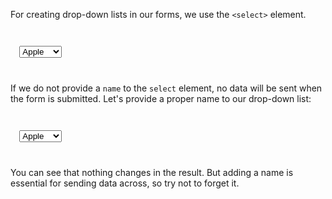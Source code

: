 For creating drop-down lists in
our forms, we use the `<select>` element.

<codeblock language="html" type="lesson">
<code>
<form>
  <select>
      <option value="apple">Apple</option>
      <option value="orange">Orange</option>
      <option value="mango">Mango</option>
      <option value="papaya">Papaya</option>
  </select>
</form>
</code>
</codeblock>

If we do not provide a `name` to the
`select` element, no data will be sent
when the form is submitted. Let's provide
a proper name to our drop-down list:

<codeblock language="html" type="lesson">
<code>
<form>
  <select name="fruits">
      <option value="apple">Apple</option>
      <option value="orange">Orange</option>
      <option value="mango">Mango</option>
      <option value="papaya">Papaya</option>
  </select>
</form>
</code>
</codeblock>

You can see that nothing changes in the result.
But adding a name is essential for sending data
across, so try not to forget it.
